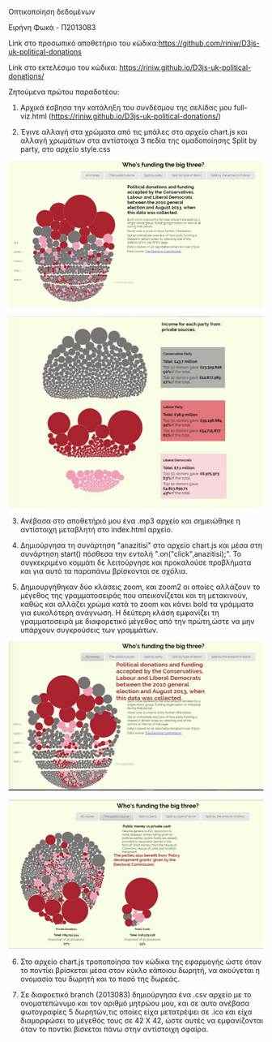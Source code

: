 Οπτικοποίηση δεδομένων

Ειρήνη Φωκά - Π2013083

Link στο προσωπικό αποθετήριο του κώδικα:https://github.com/riniw/D3js-uk-political-donations

Link στο εκτελέσιμο του κώδικα: https://riniw.github.io/D3js-uk-political-donations/

Ζητούμενα πρώτου παραδοτέου:

1) Αρχικά έσβησα την κατάληξη του συνδέσμου της σελίδας μου full-viz.html (https://riniw.github.io/D3js-uk-political-donations/)

2) Έγινε αλλαγή στα χρώματα από τις μπάλες στο αρχείο chart.js και αλλαγή χρωμάτων στα αντίστοιχα 3 πεδία της ομαδοποίησης Split by party, στο αρχείο style.css

![SceenShot](1.PNG)


![SceenShot](4.PNG)


3) Ανέβασα στο αποθετήριό μου ένα .mp3 αρχείο και σημειώθηκε η αντίστοιχη μεταβλητή στο index.html αρχείο.

4) Δημιούργησα τη συνάρτηση "anazitisi" στο αρχείο chart.js και μέσα στη συνάρτηση start() πόσθεσα την εντολή ".on("click",anazitisi);".
Το συγκεκριμένο κομμάτι δε λειτούργησε και προκαλούσε προβλήματα και για αυτό τα παραπάνω βρίσκονται σε σχόλια.

5) Δημιουργήθηκαν δύο κλάσεις zoom, και zoom2 οι οποίες αλλάζουν το μέγεθος της γραμματοσειράς που απεικονίζεται και τη μετακινούν, καθώς και αλλάζει χρώμα κατά το zoom και κάνει bold τα γράμματα για ευκολότερη ανάγνωση. Η δεύτερη κλάση εμφανίζει τη γραμματοσειρά με διαφορετικό μέγεθος από την πρώτη,ώστε να μην υπάρχουν συγκρούσεις των γραμμάτων.

![SceenShot](3.PNG)


![SceenShot](2.png)

6. Στο αρχείο chart.js τροποποίησα τον κώδικα της εφαρμογής ώστε όταν το ποντίκι βρίσκεται μέσα στον κύκλο κάποιου δωρητή, να ακούγεται η ονομασία του δωρητή και το ποσό της δωρεάς.

7. Σε διαφοετικό branch (2013083) δημιούργησα ένα .csv αρχείο με το ονοματεπώνυμο και τον αριθμό μητρώου μου, και σε αυτο ανέβασα φωτογραφίες 5 δωρητών,τις οποίες είχα μετατρέψει σε .ico και είχα διαμορφώσει το μέγεθός τους σε 42 Χ 42, ώστε αυτές να εμφανίζονται όταν το ποντίκι βίσκεται πάνω στην αντίστοιχη σφαίρα.
